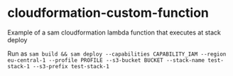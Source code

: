 #  cloudformation-custom-function
Example of a sam cloudformation lambda function that executes at stack deploy

Run as `sam build && sam deploy --capabilities CAPABILITY_IAM --region eu-central-1 --profile PROFILE --s3-bucket BUCKET --stack-name test-stack-1 --s3-prefix test-stack-1`
